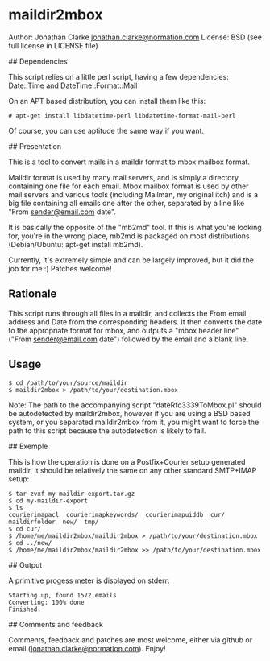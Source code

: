 # maildir2mbox

Author: Jonathan Clarke <jonathan.clarke@normation.com>
License: BSD (see full license in LICENSE file)

## Dependencies

This script relies on a little perl script, having a few dependencies: Date::Time and DateTime::Format::Mail

On an APT based distribution, you can install them like this:

    # apt-get install libdatetime-perl libdatetime-format-mail-perl

Of course, you can use aptitude the same way if you want.

## Presentation

This is a tool to convert mails in a maildir format to mbox mailbox format.

Maildir format is used by many mail servers, and is simply a directory containing one file for each email. Mbox mailbox format is used by other mail servers and various tools (including Mailman, my original itch) and is a big file containing all emails one after the other, separated by a line like "From  sender@email.com  date".

It is basically the opposite of the "mb2md" tool. If this is what you're looking for, you're in the wrong place, mb2md is packaged on most distributions (Debian/Ubuntu: apt-get install mb2md).

Currently, it's extremely simple and can be largely improved, but it did the job for me :) Patches welcome!

## Rationale

This script runs through all files in a maildir, and collects the From email address and Date from the corresponding headers. It then converts the date to the appropriate format for mbox, and outputs a "mbox header line" ("From  sender@email.com  date") followed by the email and a blank line.

## Usage

    $ cd /path/to/your/source/maildir
    $ maildir2mbox > /path/to/your/destination.mbox

Note: The path to the accompanying script "dateRfc3339ToMbox.pl" should be autodetected by maildir2mbox, however if you are using a BSD based system, or you separated maildir2mbox from it, you might want to force the path to this script because the autodetection is likely to fail.

## Exemple

This is how the operation is done on a Postfix+Courier setup generated maildir, it should be relatively the same on any other standard SMTP+IMAP setup:

    $ tar zvxf my-maildir-export.tar.gz
    $ cd my-maildir-export
    $ ls
    courierimapacl  courierimapkeywords/  courierimapuiddb  cur/  maildirfolder  new/  tmp/
    $ cd cur/
    $ /home/me/maildir2mbox/maildir2mbox > /path/to/your/destination.mbox
    $ cd ../new/
    $ /home/me/maildir2mbox/maildir2mbox >> /path/to/your/destination.mbox

## Output

A primitive progess meter is displayed on stderr:

    Starting up, found 1572 emails
    Converting: 100% done
    Finished.

## Comments and feedback

Comments, feedback and patches are most welcome, either via github or email (jonathan.clarke@normation.com). Enjoy!
